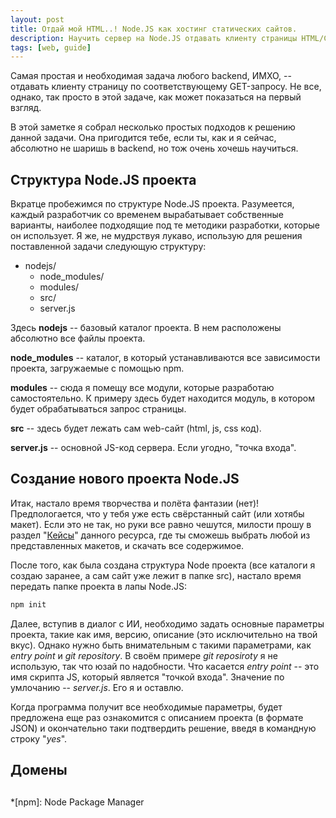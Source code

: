 ```yaml
---
layout: post
title: Отдай мой HTML..! Node.JS как хостинг статических сайтов.
description: Научить сервер на Node.JS отдавать клиенту страницы HTML/CSS/JS, реализовать обработку всех возможных ошибок, разобраться с доменами и построить простейшую систему разграничения доступа к страницам.
tags: [web, guide]
---
```

Самая простая и необходимая задача любого backend, ИМХО, -- отдавать клиенту страницу по соответствующему GET-запросу. Не все, однако, так просто в этой задаче, как может показаться на первый взгляд.

В этой заметке я собрал несколько простых подходов к решению данной задачи. Она пригодится тебе, если ты, как и я сейчас, абсолютно не шаришь в backend, но тож очень хочешь научиться.
<!--more-->


## Структура Node.JS проекта
Вкратце пробежимся по структуре Node.JS проекта. Разумеется, каждый разработчик со временем вырабатывает собственные варианты, наиболее подходящие под те методики разработки, которые он использует. Я же, не мудрствуя лукаво, использую для решения поставленной задачи следующую структуру:
* nodejs/
  * node_modules/
  * modules/
  * src/
  * server.js

Здесь **nodejs** -- базовый каталог проекта. В нем расположены абсолютно все файлы проекта.

**node_modules** -- каталог, в который устанавливаются все зависимости проекта, загружаемые с помощью npm.

**modules** -- сюда я помещу все модули, которые разработаю самостоятельно. К примеру здесь будет находится модуль, в котором будет обрабатываться запрос страницы.

**src** -- здесь будет лежать сам web-сайт (html, js, css код).

**server.js** -- основной JS-код сервера. Если угодно, "точка входа".

## Создание нового проекта Node.JS
Итак, настало время творчества и полёта фантазии (нет)! Предпологается, что у тебя уже есть свёрстанный сайт (или хотябы макет). Если это не так, но руки все равно чешутся, милости прошу в раздел "[Кейсы](/cases)" данного ресурса, где ты сможешь выбрать любой из представленных макетов, и скачать все содержимое.

После того, как была создана структура Node проекта (все каталоги я создаю заранее, а сам сайт уже лежит в папке src), настало время передать папке проекта в лапы Node.JS:
```bash
npm init
```
Далее, вступив в диалог с ИИ, необходимо задать основные параметры проекта, такие как имя, версию, описание (это исключительно на твой вкус). Однако нужно быть внимательным с такими параметрами, как _entry point_ и _git repository_. В своём примере _git reposiroty_ я не использую, так что юзай по надобности. Что касается _entry point_ -- это имя скрипта JS, который является "точкой входа". Значение по умлочанию -- _server.js_. Его я и оставлю.

Когда программа получит все необходимые параметры, будет предложена еще раз ознакомится с описанием проекта (в формате JSON) и окончательно таки подтвердить решение, введя в командную строку "_yes_".

## Домены

##
##
##

*[npm]: Node Package Manager
